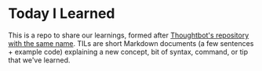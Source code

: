 # Today I Learned

This is a repo to share our learnings, formed after [Thoughtbot's repository with the same name](https://github.com/thoughtbot/til). TILs are short Markdown documents (a few sentences + example code) explaining a new concept, bit of syntax, command, or tip that we've learned.
